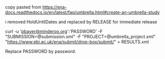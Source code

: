 copy pasted from https://ena-docs.readthedocs.io/en/latest/faq/umbrella.html#create-an-umbrella-study

i removed HoldUntilDates and replaced by RELEASE for immediate release


curl -u   'pbayer@minderoo.org':'PASSWORD'  -F "SUBMISSION=@submission.xml" -F "PROJECT=@umbrella_project.xml" "https://www.ebi.ac.uk/ena/submit/drop-box/submit/" > RESULTS.xml

Replace PASSWORD by password.
